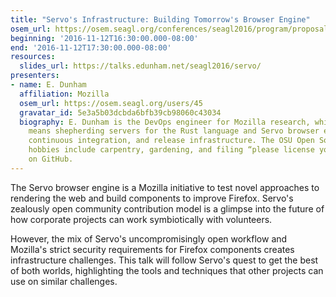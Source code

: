 ```yaml
---
title: "Servo's Infrastructure: Building Tomorrow's Browser Engine"
osem_url: https://osem.seagl.org/conferences/seagl2016/program/proposals/194
beginning: '2016-11-12T16:30:00.000-08:00'
end: '2016-11-12T17:30:00.000-08:00'
resources:
  slides_url: https://talks.edunham.net/seagl2016/servo/
presenters:
- name: E. Dunham
  affiliation: Mozilla
  osem_url: https://osem.seagl.org/users/45
  gravatar_id: 5e3a5b03dcbda6bfb39cb98060c43034
  biography: E. Dunham is the DevOps engineer for Mozilla research, which in practice
    means shepherding servers for the Rust language and Servo browser engine web presence,
    continuous integration, and release infrastructure. The OSU Open Source Lab alum's
    hobbies include carpentry, gardening, and filing “please license your code” issues
    on GitHub.
---
```


The Servo browser engine is a Mozilla initiative to test novel approaches to rendering the web and build components to improve Firefox. Servo's zealously open community contribution model is a glimpse into the future of how corporate projects can work symbiotically with volunteers.

However, the mix of Servo's uncompromisingly open workflow and Mozilla's strict security requirements for Firefox components creates infrastructure challenges. This talk will follow Servo's quest to get the best of both worlds, highlighting the tools and techniques that other projects can use on similar challenges.

